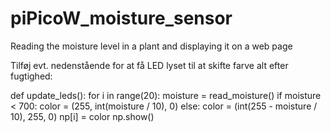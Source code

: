 # piPicoW_moisture_sensor
Reading the moisture level in a plant and displaying it on a web page


Tilføj evt. nedenstående for at få LED lyset til at skifte farve alt efter fugtighed:


def update_leds():
    for i in range(20):
        moisture = read_moisture()
        if moisture < 700:
            color = (255, int(moisture / 10), 0)
        else:
            color = (int(255 - moisture / 10), 255, 0)
        np[i] = color
    np.show()
